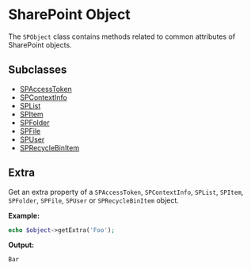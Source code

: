 # SharePoint Object
The `SPObject` class contains methods related to common attributes of SharePoint objects.

## Subclasses
- [SPAccessToken](docs/SPAccessToken.md)
- [SPContextInfo](docs/SPContextInfo.md)
- [SPList](docs/SPList.md)
- [SPItem](docs/SPItem.md)
- [SPFolder](docs/SPFolder.md)
- [SPFile](docs/SPFile.md)
- [SPUser](docs/SPUser.md)
- [SPRecycleBinItem](docs/SPRecycleBinItem.md)

## Extra
Get an extra property of a `SPAccessToken`, `SPContextInfo`, `SPList`, `SPItem`, `SPFolder`, `SPFile`, `SPUser` or `SPRecycleBinItem` object.

**Example:**
```php
echo $object->getExtra('Foo');
```

**Output:**
```php
Bar
```
